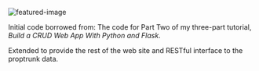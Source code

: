 ![featured-image](https://raw.githubusercontent.com/andela-mnzomo/project-dream-team-two/master/flask-crud-part-two.jpg)

Initial code borrowed from:
The code for Part Two of my three-part tutorial, *Build a CRUD Web App With Python and Flask*.

Extended to provide the rest of the web site and RESTful interface to the proptrunk data.
